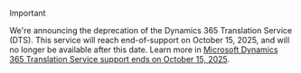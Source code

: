 > [!IMPORTANT]
> We're announcing the deprecation of the Dynamics 365 Translation Service (DTS). This service will reach end-of-support on October 15, 2025, and will no longer be available after this date. Learn more in [Microsoft Dynamics 365 Translation Service support ends on October 15, 2025](/dynamics365/fin-ops-core/fin-ops/get-started/removed-deprecated-features-platform-updates#dts-deprecation).
